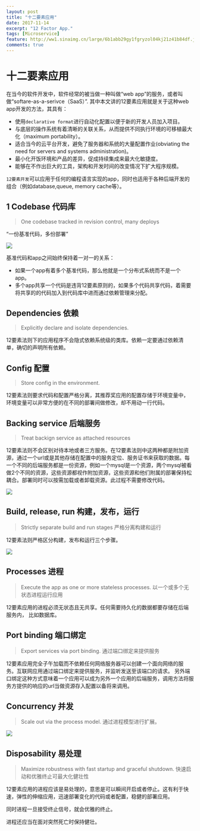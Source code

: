 ```yaml
---
layout: post
title: "十二要素应用"
date: 2017-11-14
excerpt: "12 Factor App."
tags: [Microservice]
feature: http://ww1.sinaimg.cn/large/6b1abb29gy1fgryzol04kj21z41b84df.jpg
comments: true
---
```


# 十二要素应用
在当今的软件开发中，软件经常的被当做一种叫做“web app”的服务，或者叫做“softare-as-a-serivce（SaaS）”. 其中本文讲的12要素应用就是关于这种web app开发的方法，其具有：
* 使用`declarative format`进行自动化配置以便于新的开发人员加入项目。
* 与底层的操作系统有着清晰的关联关系，从而提供不同执行环境的可移植最大化（maximum portability）。
* 适合当今的云平台开发，避免了服务器和系统的大量配置作业(obviating the need for servers and systems administration)。
* 最小化开饭环境和产品的差异，促成持续集成来最大化敏捷度。
* 能够在不作出巨大的工具，架构和开发时间的改变情况下扩大程序规模。

`12要素开发`可以应用于任何的编程语言实现的app，同时也适用于各种后端开发的组合（例如database,queue, memory cache等）。

## 1 Codebase 代码库
> One codebase tracked in revision control, many deploys

“一份基准代码，多份部署”

![](http://ww1.sinaimg.cn/large/6b1abb29gy1flhatlftlrj20cx09jmxi.jpg)

基准代码和app之间始终保持着一对一的关系：

* 如果一个app有着多个基准代码，那么他就是一个分布式系统而不是一个app。
* 多个app共享一个代码是违背12要素原则的，如果多个代码共享代码，着需要将共享的的代码加入到代码库中进而通过依赖管理来分配。

## Dependencies 依赖
> Explicitly declare and isolate dependencies.

12要素法则下的应用程序不会隐式依赖系统级的类库。依赖一定要通过依赖清单，确切的声明所有依赖。

## Config 配置
> Store config in the environment.

12要素法则要求代码和配置严格分离，其推荐奖应用的配置存储于环境变量中，环境变量可以非常方便的在不同的部署间做修改，却不用动一行代码。

## Backing service 后端服务
> Treat backign service as attached resources

12要素法则不会区别对待本地或者三方服务。在12要素法则中这两种都是附加资源，通过一个url或是其他存储在配置中的服务定位、服务证书来获取的数据。每一个不同的后端服务都是一份资源，例如一个mysql是一个资源，两个mysql被看做2个不同的资源，这些资源都视作附加资源，这些资源和他们附属的部署保持松耦合。部署同时可以按需加载或者卸载资源。此过程不需要修改代码。

![](http://ww1.sinaimg.cn/large/6b1abb29gy1flhdekc2j4j20qe0dhq3w.jpg)

## Build, release, run 构建，发布，运行
> Strictly separate build and run stages 严格分离构建和运行

12要素法则严格区分构建，发布和运行三个步骤。

![](http://ww1.sinaimg.cn/large/6b1abb29gy1flhdieu4usj20h3075glp.jpg)

## Processes 进程
> Execute the app as one or more stateless processes. 以一个或多个无状态进程运行应用

12要素应用的进程必须无状态且无共享。任何需要持久化的数据都要存储在后端服务内， 比如数据库。

## Port binding 端口绑定
> Export services via port binding. 通过端口绑定来提供服务

12要素应用完全子午加载而不依赖任何网络服务器可以创建一个面向网络的服务。互联网应用通过端口绑定来提供服务，并监听发送至该端口的请求。
另外端口绑定这种方式意味着一个应用可以成为另外一个应用的后端服务，调用方法将服务方提供的响应的url当做资源存入配置以备将来调用。

## Concurrency 并发
> Scale out via the process model. 通过进程模型进行扩展。

![](http://ww1.sinaimg.cn/large/6b1abb29gy1flhdxp3zhoj20ce0awaa9.jpg)

## Disposability 易处理
> Maximize robustness with fast startup and graceful shutdown. 快速启动和优雅终止可最大化健壮性

12要素应用的进程应该是易处理的，意思是可以瞬间开启或者停止。这有利于快速，弹性的伸缩应用，迅速部署变化的代码或者配置，稳健的部署应用。

同时进程一旦接受终止信号，就会优雅的终止。

进程还应当在面对突然死亡时保持健壮。







